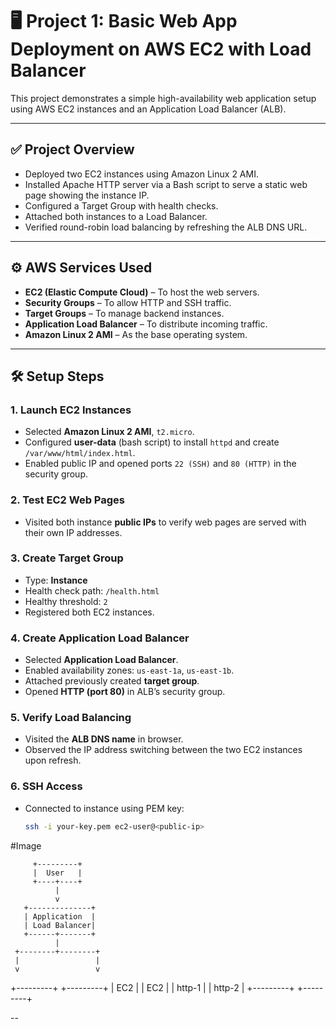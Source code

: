 
# 🖥️ Project 1: Basic Web App Deployment on AWS EC2 with Load Balancer

This project demonstrates a simple high-availability web application setup using AWS EC2 instances and an Application Load Balancer (ALB).

---

## ✅ Project Overview

- Deployed two EC2 instances using Amazon Linux 2 AMI.
- Installed Apache HTTP server via a Bash script to serve a static web page showing the instance IP.
- Configured a Target Group with health checks.
- Attached both instances to a Load Balancer.
- Verified round-robin load balancing by refreshing the ALB DNS URL.

---

## ⚙️ AWS Services Used

- **EC2 (Elastic Compute Cloud)** – To host the web servers.
- **Security Groups** – To allow HTTP and SSH traffic.
- **Target Groups** – To manage backend instances.
- **Application Load Balancer** – To distribute incoming traffic.
- **Amazon Linux 2 AMI** – As the base operating system.

---

## 🛠️ Setup Steps

### 1. Launch EC2 Instances
- Selected **Amazon Linux 2 AMI**, `t2.micro`.
- Configured **user-data** (bash script) to install `httpd` and create `/var/www/html/index.html`.
- Enabled public IP and opened ports `22 (SSH)` and `80 (HTTP)` in the security group.

### 2. Test EC2 Web Pages
- Visited both instance **public IPs** to verify web pages are served with their own IP addresses.

### 3. Create Target Group
- Type: **Instance**
- Health check path: `/health.html`
- Healthy threshold: `2`
- Registered both EC2 instances.

### 4. Create Application Load Balancer
- Selected **Application Load Balancer**.
- Enabled availability zones: `us-east-1a`, `us-east-1b`.
- Attached previously created **target group**.
- Opened **HTTP (port 80)** in ALB’s security group.

### 5. Verify Load Balancing
- Visited the **ALB DNS name** in browser.
- Observed the IP address switching between the two EC2 instances upon refresh.

### 6. SSH Access
- Connected to instance using PEM key:
  ```bash
  ssh -i your-key.pem ec2-user@<public-ip>


#Image

         +---------+
         |  User   |
         +----+----+
              |
              v
       +--------------+
       | Application  |
       | Load Balancer|
       +------+-------+
              |
     +--------+--------+
     |                 |
     v                 v
+---------+       +---------+
| EC2     |       | EC2     |
| http-1  |       | http-2  |
+---------+       +---------+



--
